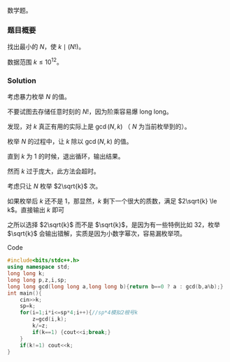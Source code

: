 数学题。

### 题目概要

找出最小的 $N$，使 ${k}\mid {(N!)}$。

数据范围 $k\le10^{12}$。

### $\text{Solution}$

考虑暴力枚举 $N$ 的值。

不要试图去存储任意时刻的 $N!$，因为阶乘容易爆 $\text{long long}$。

发现，对 $k$ 真正有用的实际上是 $\gcd(N,k)$ （ $N$ 为当前枚举到的）。

枚举 $N$ 的过程中，让 $k$ 除以 $\gcd(N,k)$ 的值。

直到 $k$ 为 $1$ 的时候，退出循环，输出结果。

然而 $k$ 过于庞大，此方法会超时。

考虑只让 $N$ 枚举 $2\sqrt{k}$ 次。

如果枚举后 $k$ 还不是 $1$，那显然，$k$ 剩下一个很大的质数，满足 $2\sqrt{k} \le k$。直接输出 $k$ 即可

之所以选择 $2\sqrt{k}$ 而不是 $\sqrt{k}$，是因为有一些特例比如 $32$，枚举 $\sqrt{k}$ 会输出错解，实质是因为小数字幂次，容易漏枚举项。

$\text{Code}$

```cpp
#include<bits/stdc++.h>
using namespace std;
long long k;
long long p,z,i,sp;
long long gcd(long long a,long long b){return b==0 ? a : gcd(b,a%b);}
int main(){
	cin>>k;
	sp=k;
	for(i=1;i*i<=sp*4;i++){//sp*4模拟2根号k
		z=gcd(i,k);
		k/=z;
		if(k==1) {cout<<i;break;}
	}
	if(k!=1) cout<<k;
}
```